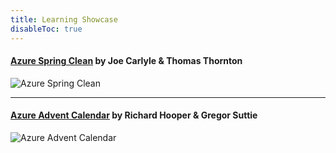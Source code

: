 ```yaml
---
title: Learning Showcase
disableToc: true
---
```


#### [Azure Spring Clean](https://www.azurespringclean.com/) by Joe Carlyle & Thomas Thornton
![Azure Spring Clean](/images/showcase/AzureSpringClean.PNG?width=50pc)

---

#### [Azure Advent Calendar](https://azureadventcalendar.com/) by Richard Hooper & Gregor Suttie
![Azure Advent Calendar](/images/showcase/AzureAdventCalendar.PNG?width=50pc)